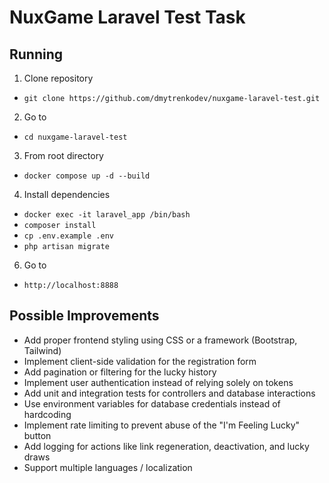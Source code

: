# NuxGame Laravel Test Task

## Running

1. Clone repository

 - ``` git clone https://github.com/dmytrenkodev/nuxgame-laravel-test.git ```

2. Go to 
 - ``` cd nuxgame-laravel-test ```

3. From root directory
 - ``` docker compose up -d --build ```

4. Install dependencies
 - ``` docker exec -it laravel_app /bin/bash ```
 - ``` composer install ```
 - ``` cp .env.example .env ```
 - ``` php artisan migrate ```

6. Go to
 - ``` http://localhost:8888 ```

## Possible Improvements

- Add proper frontend styling using CSS or a framework (Bootstrap, Tailwind)
- Implement client-side validation for the registration form
- Add pagination or filtering for the lucky history
- Implement user authentication instead of relying solely on tokens
- Add unit and integration tests for controllers and database interactions
- Use environment variables for database credentials instead of hardcoding
- Implement rate limiting to prevent abuse of the "I'm Feeling Lucky" button
- Add logging for actions like link regeneration, deactivation, and lucky draws
- Support multiple languages / localization
